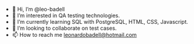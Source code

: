 - 👋 Hi, I’m @leo-badell
- 👀 I’m interested in QA testing technologies. 
- 🌱 I’m currently learning SQL with PostgreSQL, HTML, CSS, Javascript. 
- 💞️ I’m looking to collaborate on test cases. 
- 📫 How to reach me leonardobadell@hotmail.com

<!---
leo-badell/leo-badell is a ✨ special ✨ repository because its `README.md` (this file) appears on your GitHub profile.
You can click the Preview link to take a look at your changes.
--->

